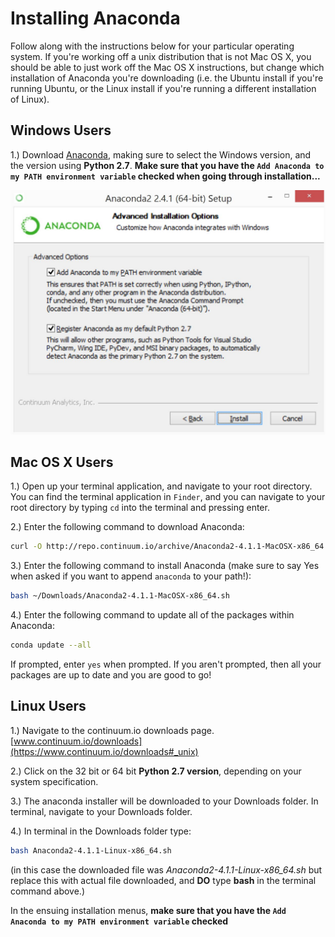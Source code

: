 # Installing Anaconda 

Follow along with the instructions below for your particular operating 
system. If you're working off a unix distribution that is not Mac OS X, 
you should be able to just work off the Mac OS X instructions, but change
which installation of Anaconda you're downloading (i.e. the Ubuntu install 
if you're running Ubuntu, or the Linux install if you're running a different
installation of Linux).

## Windows Users 

1.) Download [Anaconda][Anaconda], making sure to select the Windows 
version, and the version using **Python 2.7**. **Make sure that you 
have the `Add Anaconda to my PATH environment variable` checked when going 
through installation...**

![anaconda_img](readme_imgs/anaconda.JPG)

## Mac OS X Users

1.) Open up your terminal application, and navigate to your root directory. 
You can find the terminal application in `Finder`, and you can navigate to 
your root directory by typing `cd` into the terminal and pressing enter. 

2.) Enter the following command to download Anaconda: 

```bash 
curl -O http://repo.continuum.io/archive/Anaconda2-4.1.1-MacOSX-x86_64.sh >> ~/Downloads/Anaconda2-4.1.1-MacOSX-x86_64.sh 
```

3.) Enter the following command to install Anaconda (make sure to say Yes when asked if you want to append `anaconda` to your path!): 
    
```bash 
bash ~/Downloads/Anaconda2-4.1.1-MacOSX-x86_64.sh
```

4.) Enter the following command to update all of the packages within Anaconda: 

```bash 
conda update --all 
```

If prompted, enter `yes` when prompted. If you aren't prompted, then 
all your packages are up to date and you are good to go!


[Anaconda]:http://docs.continuum.io/anaconda/install#windows-install

## Linux Users
1.) Navigate to the continuum.io downloads page. 
[www.continuum.io/downloads](https://www.continuum.io/downloads#_unix)

2.) Click on the 32 bit or 64 bit **Python 2.7 version**, depending on
your system specification.

3.) The anaconda installer will be downloaded to your Downloads folder.
In terminal, navigate to your Downloads folder.

4.) In terminal in the Downloads folder type:
```bash
bash Anaconda2-4.1.1-Linux-x86_64.sh
```
(in this case the downloaded file was *Anaconda2-4.1.1-Linux-x86_64.sh*
but replace this with actual file downloaded, and **DO** type **bash**
in the terminal command above.)

In the ensuing installation menus, **make sure that you 
have the `Add Anaconda to my PATH environment variable` checked**

